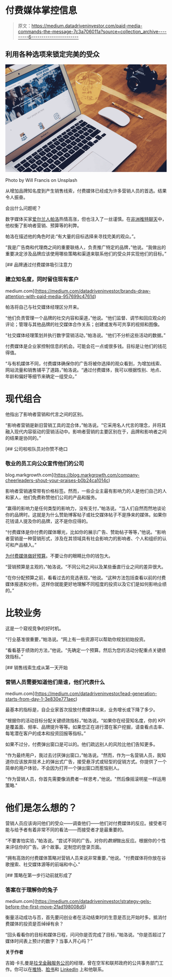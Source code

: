 # 付费媒体掌控信息

> 原文：<https://medium.datadriveninvestor.com/paid-media-commands-the-message-7c3a706011a?source=collection_archive---------6----------------------->

## 利用各种选项来锁定完美的受众

![](img/197003bafa27345707d7a66394f2af6a.png)

Photo by Will Francis on Unsplash

从增加品牌知名度到产生销售线索，付费媒体已经成为许多营销人员的首选。结果令人振奋。

会出什么问题呢？

数字媒体买家[爱尔兰人帕洛](https://twitter.com/Irish_P)热情高涨，但也注入了一丝谨慎。在[非洲推特聊天](https://twitter.com/AfricaTweetChat)中，他权衡了影响者营销、预算等的利弊。

帕洛在描述他的角色时说:“有大量的目标选择来寻找完美的观众。”。

“我是广告商和代理商之间的重要联络人，负责推广特定的品牌，”他说。“我做出的重要决定涉及品牌应该使用哪些策略和渠道来联系他们的受众并实现他们的目标。”

[](https://medium.com/datadriveninvestor/brands-draw-attention-with-paid-media-957699c4761d) [## 品牌通过付费媒体吸引注意力

### 建立知名度，同时留住现有客户

medium.com](https://medium.com/datadriveninvestor/brands-draw-attention-with-paid-media-957699c4761d) 

帕洛将自己与社交媒体经理区分开来。

“他们负责管理一个品牌的社交内容和渠道，”他说。“他们监督、调节和回应观众的评论；管理与其他品牌的社交媒体合作关系；创建或发布可共享的视频和图像。

“社交媒体经理策划并执行数字营销活动，”帕洛说。“他们不分析这些活动的数据。”

付费媒体是企业家控制信息的机会。可能会花一点或很多钱。目标是让他们的钱花得值。

“与有机媒体不同，付费媒体确保你的广告将被你选择的观众看到，为增加线索、网站流量和销售铺平了道路，”帕洛说。“通过付费媒体，我可以根据性别、地点、年龄和偏好等细节来确定一组受众。”

# **现代组合**

他指出了影响者营销和代言之间的区别。

“影响者营销是新旧营销工具的混合体，”帕洛说。“它采用名人代言的理念，并将其融入现代内容驱动的营销活动中。影响者营销的主要区别在于，品牌和影响者之间的结果是协同的。”

[](https://blog.markgrowth.com/company-cheerleaders-shout-your-praises-b0b24ca1014c) [## 公司啦啦队员对你赞不绝口

### 敬业的员工向公众宣传他们的公司

blog.markgrowth.com](https://blog.markgrowth.com/company-cheerleaders-shout-your-praises-b0b24ca1014c) 

影响者营销通常带有价格标签。然而，一些企业主最有影响力的人是他们自己的人和家人，他们免费称赞他们公司的产品和服务。

“赢得的影响力是任何类型的影响力，没有支付，”帕洛说。“当人们自然而然地谈论你的品牌时。这就是为什么赞助博客帖子或社交媒体帖子不是挣来的媒体。如果你花钱请人提及你的品牌，这不是你应得的。

“付费媒体是你付费的媒体曝光，比如你的展示广告、赞助帖子等等，”他说。“影响者营销是一种营销形式，涉及在其领域具有社会影响力的影响者、个人和组织的认可和产品植入。”

[为付费媒体做好预算](https://blog.markgrowth.com/get-your-2-cents-worth-marketing-on-a-budget-801786370414?source=friends_link&sk=0d4a6badcf8e7f164627033202946535)。不要让你的眼睛比你的钱包大。

“营销预算是主观的，”帕洛说。“不同公司之间以及某些垂直行业之间的差异很大。

“在你分配预算之前，看看过去的竞选表现，”他说。“这种方法包括查看以前的付费媒体报道和分析。这样你就能更好地理解不同程度的投资以及它们是如何影响业绩的。”

# **比较业务**

这是一个窥视竞争的好时机。

“行业基准很重要，”帕洛说。“网上有一些资源可以帮助你规划初始投资。

“看看基于绩效的方法，”他说。“先确定一个预算。然后为您的活动分配重点关键绩效指标。”

[](https://medium.com/datadriveninvestor/lead-generation-starts-from-day-1-3e830e771aec) [## 销售线索生成从第一天开始

### 营销人员需要知道他们是谁，他们代表什么

medium.com](https://medium.com/datadriveninvestor/lead-generation-starts-from-day-1-3e830e771aec) 

最基本的指标是，自企业家首次投放付费媒体以来，业务增长或下降了多少。

“根据你的活动目标分配关键绩效指标，”帕洛说。“如果你在经营知名度，你的 KPI 是覆盖面、频率、品牌提升等等。如果您正在进行潜在客户挖掘，请查看点击率、每笔潜在客户的成本和投资回报等指标。”

如果不过分，付费弹出窗口是可以的。他们疏远别人的风险比他们告知更多。

“作为最终用户，我过去讨厌弹出窗口，”帕洛说。“然而，作为一名营销人员，我知道你应该放弃技术上的弹出式广告，接受悬浮式或轻型的促销方式。你提供了一个简单的用户体验，不会因为打开一个弹出窗口而惹恼别人。

“作为营销人员，你首先需要像消费者一样思考，”他说。"然后像摇滚明星一样运用策略."

# **他们是怎么想的？**

营销人员应该询问他们的受众——调查他们——他们对付费媒体的反应。接受者可能与给予者有着非常不同的看法——而接受者才是最重要的。

“不要害怕实验，”帕洛说。“尝试不同的广告。对你的*数据*做出反应。根据你的个性来评估你的广告。讲个故事。定制您的登录页面。

“拥有高效的付费媒体策略对营销人员来说非常重要，”他说。"付费媒体将你放在谷歌搜索、社交媒体源等的前端和中心."

[](https://medium.com/datadriveninvestor/strategy-gels-before-the-first-move-2fad198008d5) [## 策略在第一步行动前就形成了

### 答案在于理解你的兔子

medium.com](https://medium.com/datadriveninvestor/strategy-gels-before-the-first-move-2fad198008d5) 

衡量活动成功与否，首先要问创业者在活动结束时的生意是否比开始时多。抵消付费媒体的投资是否绰绰有余？

“回头看看你的目标和媒体日程，问问你是否完成了目标，”帕洛说。“你是否超过了媒体时间表上预计的数字？当事人开心吗？”

**关于作者**

吉姆·卡扎曼是[拉戈金融服务公司](http://largofinancialservices.com/)的经理，曾在空军和联邦政府的公共事务部门工作。你可以在[推特](https://twitter.com/JKatzaman)、[脸书](https://www.facebook.com/jim.katzaman)和 [LinkedIn](https://www.linkedin.com/in/jim-katzaman-33641b21/) 上和他联系。